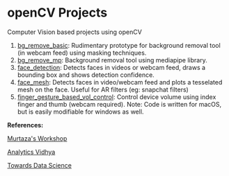 # openCV Projects
Computer Vision based projects using openCV

1) [bg_remove_basic](https://github.com/Gau17/openCV/blob/main/bg_remove_basic): Rudimentary prototype for background removal tool (in webcam feed) using masking techniques.
2) [bg_remove_mp](https://github.com/Gau17/openCV/blob/main/bg_remove_mp): Background removal tool using mediapipe library.
3) [face_detection](https://github.com/Gau17/openCV/blob/main/face_detection): Detects faces in videos or webcam feed, draws a bounding box and shows detection confidence.
4) [face_mesh](https://github.com/Gau17/openCV/blob/main/face_mesh): Detects faces in video/webcam feed and plots a tesselated mesh on the face. Useful for AR filters (eg: snapchat filters)
6) [finger_gesture_based_vol_control](https://github.com/Gau17/Finger_based_vol_control): Control device volume using index finger and thumb (webcam required). Note: Code is written for macOS, but is easily modifiable for windows as well.

**References:**

[Murtaza's Workshop](https://www.youtube.com/channel/UCYUjYU5FveRAscQ8V21w81A)

[Analytics Vidhya](https://medium.com/analytics-vidhya)

[Towards Data Science](https://towardsdatascience.com)
